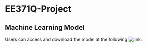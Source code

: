 # EE371Q-Project

## Machine Learning Model
Users can access and download the model at the following ![link](https://drive.google.com/drive/folders/1O1qQXRtKiZi57ihtrIOaE8CuMVNcB7At?usp=sharing).
